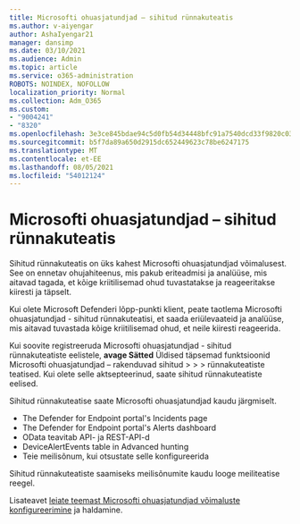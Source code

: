 ```yaml
---
title: Microsofti ohuasjatundjad – sihitud rünnakuteatis
ms.author: v-aiyengar
author: AshaIyengar21
manager: dansimp
ms.date: 03/10/2021
ms.audience: Admin
ms.topic: article
ms.service: o365-administration
ROBOTS: NOINDEX, NOFOLLOW
localization_priority: Normal
ms.collection: Adm_O365
ms.custom:
- "9004241"
- "8320"
ms.openlocfilehash: 3e3ce845bdae94c5d0fb54d34448bfc91a7540dcd33f9820c030406f19108f97
ms.sourcegitcommit: b5f7da89a650d2915dc652449623c78be6247175
ms.translationtype: MT
ms.contentlocale: et-EE
ms.lasthandoff: 08/05/2021
ms.locfileid: "54012124"
---
```

# <a name="microsoft-threat-experts---targeted-attack-notification"></a>Microsofti ohuasjatundjad – sihitud rünnakuteatis

Sihitud rünnakuteatis on üks kahest Microsofti ohuasjatundjad võimalusest. See on ennetav ohujahiteenus, mis pakub eriteadmisi ja analüüse, mis aitavad tagada, et kõige kriitilisemad ohud tuvastatakse ja reageeritakse kiiresti ja täpselt.

Kui olete Microsoft Defenderi lõpp-punkti klient, peate taotlema Microsofti ohuasjatundjad - sihitud rünnakuteatisi, et saada eriülevaateid ja analüüse, mis aitavad tuvastada kõige kriitilisemad ohud, et neile kiiresti reageerida.

Kui soovite registreeruda Microsofti ohuasjatundjad - sihitud rünnakuteatiste eelistele, **avage Sätted** Üldised täpsemad funktsioonid Microsofti ohuasjatundjad – rakenduvad sihitud  >    >    >   rünnakuteatiste teatised. Kui olete selle aktsepteerinud, saate sihitud rünnakuteatiste eelised.

Sihitud rünnakuteatise saate Microsofti ohuasjatundjad kaudu järgmiselt.

- The Defender for Endpoint portal's Incidents page
- The Defender for Endpoint portal's Alerts dashboard
- OData teavitab API- ja REST-API-d
- DeviceAlertEvents table in Advanced hunting
- Teie meilisõnum, kui otsustate selle konfigureerida

Sihitud rünnakuteatiste saamiseks meilisõnumite kaudu looge meiliteatise reegel. 

Lisateavet [leiate teemast Microsofti ohuasjatundjad võimaluste konfigureerimine](/windows/security/threat-protection/microsoft-defender-atp/configure-microsoft-threat-experts) ja haldamine.
